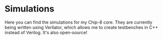 # Simulations

Here you can find the simulations for my Chip-8 core. They are currently being written using Verilator, which allows me to create testbenches in C++ instead of Verilog. It's also open-source!
